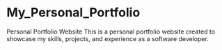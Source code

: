 # My_Personal_Portfolio
Personal Portfolio Website This is a personal portfolio website created to showcase my skills, projects, and experience as a software developer. 
